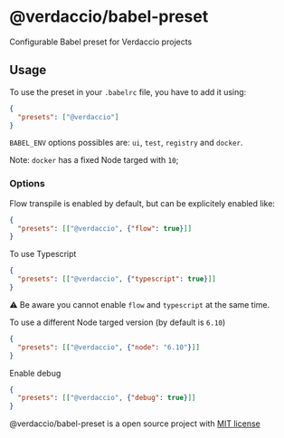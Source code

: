 # @verdaccio/babel-preset

Configurable Babel preset for Verdaccio projects

## Usage

To use the preset in your `.babelrc` file, you have to add it using:

```json
{
  "presets": ["@verdaccio"]
}
```

`BABEL_ENV` options possibles are: `ui`, `test`, `registry` and `docker`.

Note: `docker` has a fixed Node targed with `10`;

### Options

Flow transpile is enabled by default, but can be explicitely enabled like:

```json
{
  "presets": [["@verdaccio", {"flow": true}]]
}
```

To use Typescript

```json
{
  "presets": [["@verdaccio", {"typescript": true}]]
}
```

⚠️ Be aware you cannot enable `flow` and `typescript` at the same time. 

To use a different Node targed version (by default is `6.10`)

```json
{
  "presets": [["@verdaccio", {"node": "6.10"}]]
}
```

Enable debug

```json
{
  "presets": [["@verdaccio", {"debug": true}]]
}
```

@verdaccio/babel-preset is a open source project with [MIT license](LICENSE)
